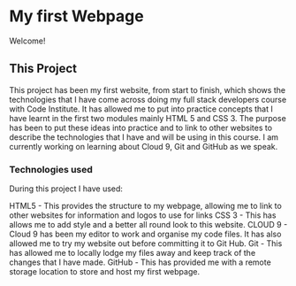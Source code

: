 # My first Webpage

Welcome!

## This Project

This project has been my first website, from start to finish, which shows the technologies that I have come across doing my full stack developers course with Code Institute.
It has allowed me to put into practice concepts that I have learnt in the first two modules mainly HTML 5 and CSS 3.  The purpose has been to put these ideas into practice and to link
to other websites to describe the technologies that I have and will be using in this course.  I am currently working on learning about Cloud 9, Git and GitHub as we speak.

### Technologies used

During this project I have used:

HTML5   - This provides the structure to my webpage, allowing me to link to other websites for information and logos to use for links
CSS 3   - This has allows me to add style and a better all round look to this website.
CLOUD 9 - Cloud 9 has been my editor to work and organise my code files.  It has also allowed me to try my website out before committing it to Git Hub.
Git     - This has allowed me to locally lodge my files away and keep track of the changes that I have made.
GitHub  - This has provided me with a remote storage location to store and host my first webpage.

